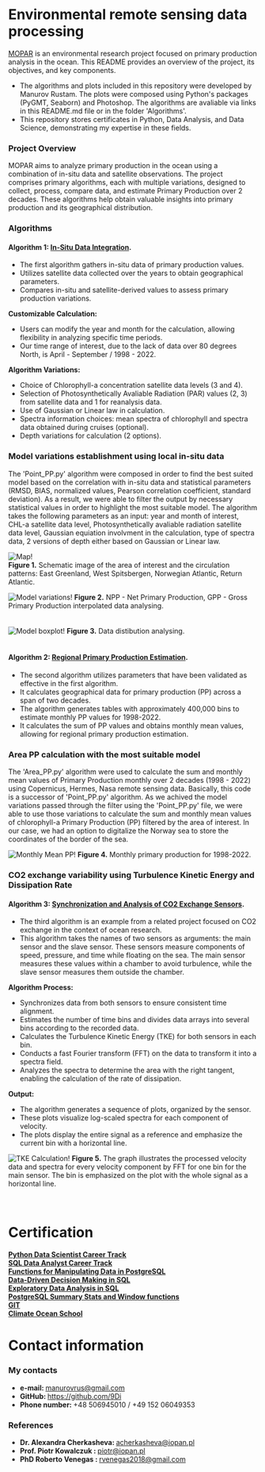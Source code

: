 # Environmental remote sensing data processing 
[MOPAR](https://old.iopan.pl/projects/MOPAR/index.html) is an environmental research project focused on primary production analysis in the ocean. This README provides an overview of the project, its objectives, and key components.

* The algorithms and plots included in this repository were developed by Manurov Rustam. The plots were composed using Python's packages (PyGMT, Seaborn) and Photoshop. The algorithms are avaliable via links in this README.md file or in the folder 'Algorithms'.
* This repository stores certificates in Python, Data Analysis, and Data Science, demonstrating my expertise in these fields.

### Project Overview
<p>MOPAR aims to analyze primary production in the ocean using a combination of in-situ data and satellite observations. The project comprises primary algorithms, each with multiple variations, designed to collect, process, compare data, and estimate Primary Production over 2 decades. These algorithms help obtain valuable insights into primary production and its geographical distribution.</p>

### Algorithms
#### <b>Algorithm 1:</b> **[In-Situ Data Integration](https://github.com/9Di/environmental_data_algorithms/blob/main/Algorithms/Point_PP.py)**.
* The first algorithm gathers in-situ data of primary production values.
* Utilizes satellite data collected over the years to obtain geographical parameters.
* Compares in-situ and satellite-derived values to assess primary production variations.<br>

<b>Customizable Calculation:</b><br>
* Users can modify the year and month for the calculation, allowing flexibility in analyzing specific time periods.<br>
* Our time range of interest, due to the lack of data over 80 degrees North, is April - September / 1998 - 2022.<br>

<b>Algorithm Variations:</b><br>
* Choice of Chlorophyll-a concentration satellite data levels (3 and 4).
* Selection of Photosynthetically Avaliable Radiation (PAR) values (2, 3) from satellite data and 1 for reanalysis data.
* Use of Gaussian or Linear law in calculation.
* Spectra information choices: mean spectra of chlorophyll and spectra data obtained during cruises (optional).
* Depth variations for calculation (2 options).

### Model variations establishment using local in-situ data
<p>The 'Point_PP.py' algorithm were composed in order to find the best suited model based on the correlation with in-situ data and statistical parameters (RMSD, BIAS, normalized values, Pearson correlation coefficient, standard deviation). As a result, we were able to filter the output by necessary statistical values in order to highlight the most suitable model. The algorithm takes the following parameters as an input: year and month of interest, CHL-a satellite data level, Photosynthetically avaliable radiation satellite data level, Gaussian equiation involvment in the calculation, type of spectra data, 2 versions of depth either based on Gaussian or Linear law.</p>

![Map!](/Plots/PyGMT_map.PNG)<br>
<b>Figure 1.</b> Schematic image of the area of interest and the circulation patterns: East Greenland, West Spitsbergen, Norwegian Atlantic, Return Atlantic.

![Model variations!](/Plots/Models_variations.PNG)
<b>Figure 2.</b> NPP - Net Primary Production, GPP - Gross Primary Production interpolated data analysing.
<br>
<br>
<br>
![Model boxplot!](/Plots/Models_boxplot.PNG)
<b>Figure 3.</b> Data distibution analysing.
<br>
<br>
#### <b>Algorithm 2:</b> **[Regional Primary Production Estimation](https://github.com/9Di/environmental_data_algorithms/blob/main/Algorithms/Area_PP.py)**.
* The second algorithm utilizes parameters that have been validated as effective in the first algorithm.
* It calculates geographical data for primary production (PP) across a span of two decades.
* The algorithm generates tables with approximately 400,000 bins to estimate monthly PP values for 1998-2022.
* It calculates the sum of PP values and obtains monthly mean values, allowing for regional primary production estimation.

### Area PP calculation with the most suitable model
The 'Area_PP.py' algorithm were used to calculate the sum and monthly mean values of Primary Production monthly over 2 decades (1998 - 2022) using Copernicus, Hermes, Nasa remote sensing data. Basically, this code is a successor of 'Point_PP.py' algorithm. As we achived the model variations passed through the filter using the 'Point_PP.py' file, we were able to use those variations to calculate the sum and monthly mean values of chlorophyll-a Primary Production (PP) filtered by the area of interest. In our case, we had an option to digitalize the Norway sea to store the coordinates of the border of the sea. 

![Monthly Mean PP!](/Plots/Monthly_mean.JPG)
<b>Figure 4.</b> Monthly primary production for 1998-2022.
<br>
### CO2 exchange variability using Turbulence Kinetic Energy and Dissipation Rate
#### <b>Algorithm 3:</b> **[Synchronization and Analysis of CO2 Exchange Sensors](https://github.com/9Di/environmental_data_algorithms/blob/main/Algorithms/Spectra_bin.py)**.
* The third algorithm is an example from a related project focused on CO2 exchange in the context of ocean research.
* This algorithm takes the names of two sensors as arguments: the main sensor and the slave sensor. These sensors measure components of speed, pressure, and time while floating on the sea. The main sensor measures these values within a chamber to avoid turbulence, while the slave sensor measures them outside the chamber.

<b>Algorithm Process:</b>
* Synchronizes data from both sensors to ensure consistent time alignment.
* Estimates the number of time bins and divides data arrays into several bins according to the recorded data.
* Calculates the Turbulence Kinetic Energy (TKE) for both sensors in each bin.
* Conducts a fast Fourier transform (FFT) on the data to transform it into a spectra field.
* Analyzes the spectra to determine the area with the right tangent, enabling the calculation of the rate of dissipation.

<b>Output:</b>
* The algorithm generates a sequence of plots, organized by the sensor.
* These plots visualize log-scaled spectra for each component of velocity.
* The plots display the entire signal as a reference and emphasize the current bin with a horizontal line.

![TKE Calculation!](/Plots/TKE.png)
<b>Figure 5.</b> The graph illustrates the processed velocity data and spectra for every velocity component by FFT for one bin for the main sensor. The bin is emphasized on the plot with the whole signal as a horizontal line.<br>
<br>
<br>
# Certification
**[Python Data Scientist Career Track](/Certificates/Data_Scientist.pdf)**<br>
**[SQL Data Analyst Career Track](/Certificates/Data_Analyst_in_SQL.pdf)**<br>
**[Functions for Manipulating Data in PostgreSQL](/Certificates/Functions%20for%20Manipulating%20Data%20in%20PostgreSQL.pdf)**<br>
**[Data-Driven Decision Making in SQL](/Certificates/Data-Driven%20Decision%20Making%20in%20SQL.pdf)**<br>
**[Exploratory Data Analysis in SQL](/Certificates/Exploratory%20Data%20Analysis%20in%20SQL.pdf)**<br>
**[PostgreSQL Summary Stats and Window functions](/Certificates/PostgreSQL%20Summary%20Stats%20and%20Window%20functions.pdf)**<br>
**[GIT](/Certificates/Git.pdf)**<br>
**[Climate Ocean School](/Certificates/Climate%20and%20ocean%20processes.pdf)**<br>
# Contact information
### My contacts
* <b>e-mail: </b> manurovrus@gmail.com
* <b>GitHub: </b> https://github.com/9Di
* <b>Phone number: </b> +48 506945010 / +49 152 06049353
### References 
* <b> Dr. Alexandra Cherkasheva: </b> acherkasheva@iopan.pl
* <b> Prof. Piotr Kowalczuk : </b> piotr@iopan.pl
* <b> PhD Roberto Venegas : </b> rvenegas2018@gmail.com
   
